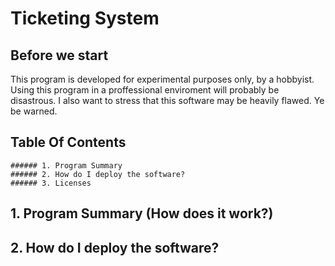 # Ticketing System

## Before we start

This program is developed for experimental purposes only, by a hobbyist. Using this program in a proffessional enviroment will probably be disastrous. I also want to stress that this software may be heavily flawed. Ye be warned. 

## Table Of Contents
	
	###### 1. Program Summary
	###### 2. How do I deploy the software?
	###### 3. Licenses

## 1. Program Summary (How does it work?)

## 2. How do I deploy the software?

